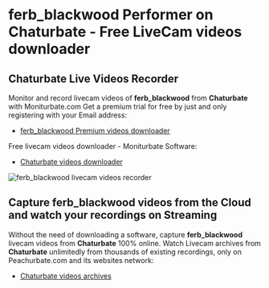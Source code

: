# ferb_blackwood Performer on Chaturbate - Free LiveCam videos downloader

## Chaturbate Live Videos Recorder

Monitor and record livecam videos of **ferb_blackwood** from **Chaturbate** with Moniturbate.com
Get a premium trial for free by just and only registering with your Email address:
* [ferb_blackwood Premium videos downloader](https://moniturbate.com/request-demo-licence-key.html)

Free livecam videos downloader - Moniturbate Software:
* [Chaturbate videos downloader](https://moniturbate.com/moniturbate-download-software.html)

![ferb_blackwood livecam videos recorder](https://peachurnet.com/templates/moniturbate-software.png)


## Capture ferb_blackwood videos from the Cloud and watch your recordings on Streaming

Without the need of downloading a software, capture **ferb_blackwood** livecam videos from **Chaturbate** 100% online.
Watch Livecam archives from **Chaturbate** unlimitedly from thousands of existing recordings, only on Peachurbate.com and its websites network:
* [Chaturbate videos archives](https://peachurnet.com/)